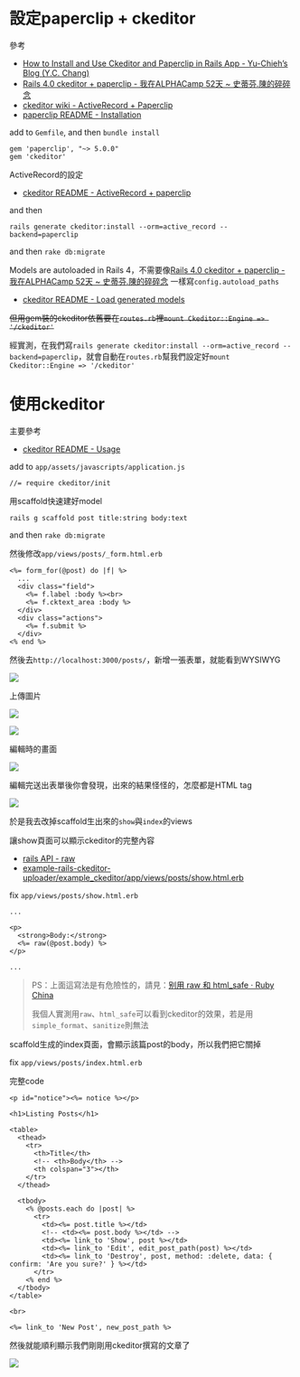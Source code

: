 # 設定paperclip + ckeditor

參考
- [How to Install and Use Ckeditor and Paperclip in Rails App - Yu-Chieh’s Blog (Y.C. Chang)](http://andystu.github.io/blog/2015/02/26/how-to-install-and-use-ckeditor-and-paperclip-in-rails-app/)
- [Rails 4.0 ckeditor + paperclip - 我在ALPHACamp 52天 ~ 史蒂芬.陳的碎碎念](http://stevenchentw.blogspot.tw/2016/04/rails-40-ckeditor-paperclip-alphacamp-52.html)
- [ckeditor wiki - ActiveRecord + Paperclip](https://github.com/galetahub/ckeditor/wiki/Installation:-ActiveRecord#activerecord--paperclip)
- [paperclip README - Installation](https://github.com/thoughtbot/paperclip#installation)

add to `Gemfile`, and then `bundle install`
```
gem 'paperclip', "~> 5.0.0"
gem 'ckeditor'
```

ActiveRecord的設定
- [ckeditor README - ActiveRecord + paperclip](https://github.com/galetahub/ckeditor#activerecord--paperclip)

and then

```
rails generate ckeditor:install --orm=active_record --backend=paperclip
```

and then `rake db:migrate`

Models are autoloaded in Rails 4，不需要像[Rails 4.0 ckeditor + paperclip - 我在ALPHACamp 52天 ~ 史蒂芬.陳的碎碎念](http://stevenchentw.blogspot.tw/2016/04/rails-40-ckeditor-paperclip-alphacamp-52.html) 一樣寫`config.autoload_paths`
- [ckeditor README - Load generated models](https://github.com/galetahub/ckeditor#load-generated-models)

~~但用gem裝的ckeditor依舊要在`routes.rb`裡`mount Ckeditor::Engine => '/ckeditor'`~~

經實測，在我們寫`rails generate ckeditor:install --orm=active_record --backend=paperclip`，就會自動在`routes.rb`幫我們設定好`mount Ckeditor::Engine => '/ckeditor'`

# 使用ckeditor

主要參考
- [ckeditor README - Usage](https://github.com/galetahub/ckeditor#usage)

add to `app/assets/javascripts/application.js`

```
//= require ckeditor/init
```

用scaffold快速建好model

```
rails g scaffold post title:string body:text
```

and then `rake db:migrate`

然後修改`app/views/posts/_form.html.erb`

```
<%= form_for(@post) do |f| %>
  ...
  <div class="field">
    <%= f.label :body %><br>
    <%= f.cktext_area :body %>
  </div>
  <div class="actions">
    <%= f.submit %>
  </div>
<% end %>

```

然後去`http://localhost:3000/posts/`，新增一張表單，就能看到WYSIWYG

![](./img/ckeditor_1.png)

上傳圖片

![](./img/upload_img_1.png)

![](./img/upload_img_2.png)

編輯時的畫面

![](./img/ckeditor_2.png)


編輯完送出表單後你會發現，出來的結果怪怪的，怎麼都是HTML tag

![](./img/ckeditor_output.png)

於是我去改掉scaffold生出來的`show`與`index`的views

讓show頁面可以顯示ckeditor的完整內容
- [rails API - raw](http://api.rubyonrails.org/classes/ActionView/Helpers/OutputSafetyHelper.html#method-i-raw)
- [example-rails-ckeditor-uploader/example_ckeditor/app/views/posts/show.html.erb](https://github.com/JokerCatz/example-rails-ckeditor-uploader/blob/master/example_ckeditor/app/views/posts/show.html.erb)

fix `app/views/posts/show.html.erb`

```
...

<p>
  <strong>Body:</strong>
  <%= raw(@post.body) %>
</p>

...
```

>PS：上面這寫法是有危險性的，請見：[别用 raw 和 html_safe · Ruby China](https://ruby-china.org/topics/16633)
>
>我個人實測用`raw`、`html_safe`可以看到ckeditor的效果，若是用`simple_format`、`sanitize`則無法

scaffold生成的index頁面，會顯示該篇post的body，所以我們把它關掉

fix `app/views/posts/index.html.erb`

完整code
```
<p id="notice"><%= notice %></p>

<h1>Listing Posts</h1>

<table>
  <thead>
    <tr>
      <th>Title</th>
      <!-- <th>Body</th> -->
      <th colspan="3"></th>
    </tr>
  </thead>

  <tbody>
    <% @posts.each do |post| %>
      <tr>
        <td><%= post.title %></td>
        <!-- <td><%= post.body %></td> -->
        <td><%= link_to 'Show', post %></td>
        <td><%= link_to 'Edit', edit_post_path(post) %></td>
        <td><%= link_to 'Destroy', post, method: :delete, data: { confirm: 'Are you sure?' } %></td>
      </tr>
    <% end %>
  </tbody>
</table>

<br>

<%= link_to 'New Post', new_post_path %>
```

然後就能順利顯示我們剛剛用ckeditor撰寫的文章了

![](./img/ckeditor_output_2.png)
